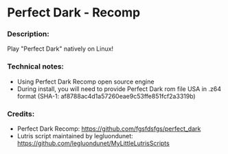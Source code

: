 # Perfect Dark - Recomp
### Description:
Play "Perfect Dark" natively on Linux!
### Technical notes:
- Using Perfect Dark Recomp open source engine
- During install, you will need to provide Perfect Dark rom file USA in .z64 format (SHA-1: af8788ac4d1a57260eae9c53ffe851fcf2a3319b)
### Credits:
- Perfect Dark Recomp: https://github.com/fgsfdsfgs/perfect_dark
- Lutris script maintained by legluondunet: https://github.com/legluondunet/MyLittleLutrisScripts

